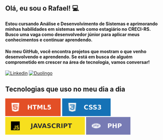## Olá, eu sou o Rafael! 💻

#### Estou cursando Análise e Desenvolvimento de Sistemas e aprimorando minhas habilidades em sistemas web como estagiário no CRECI-RS. Busco uma vaga como desenvolvedor júnior para aplicar meus conhecimentos e continuar aprendendo.

#### No meu GitHub, você encontra projetos que mostram o que venho desenvolvendo e aprendendo. Se está em busca de alguém comprometido em crescer na área de tecnologia, vamos conversar!

[![Linkedin](https://img.shields.io/badge/LinkedIn-0077B5?style=for-the-badge&logo=linkedin&logoColor=white)](https://br.linkedin.com/in/rafaelassuncaodev)
[![Duolingo](https://img.shields.io/badge/Duolingo-58CC02?style=for-the-badge&logo=Duolingo&logoColor=white)](https://www.duolingo.com/profile/RafaelAssun21)

## Tecnologias que uso no meu dia a dia

[![HTML5](imagens/HTML5-E34F26.svg)](https://github.com/rafaelsassuncao)
[![CSS](/imagens/CSS3-1572B6.svg)](https://github.com/rafaelsassuncao)
[![JavaScript](/imagens/javascript%20imagem.svg)](https://github.com/rafaelsassuncao)
[![php](/imagens/PHP-777BB4.svg)](https://github.com/rafaelsassuncao)
